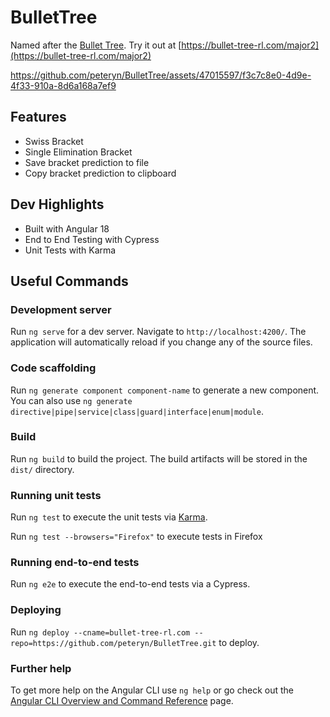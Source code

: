 # BulletTree

Named after the [Bullet Tree](https://en.wikipedia.org/wiki/Terminalia_buceras). Try it out at [https://bullet-tree-rl.com/major2](https://bullet-tree-rl.com/major2)

https://github.com/peteryn/BulletTree/assets/47015597/f3c7c8e0-4d9e-4f33-910a-8d6a168a7ef9

## Features

-   Swiss Bracket
-   Single Elimination Bracket
-   Save bracket prediction to file
-   Copy bracket prediction to clipboard

## Dev Highlights

-   Built with Angular 18
-   End to End Testing with Cypress
-   Unit Tests with Karma

## Useful Commands

### Development server

Run `ng serve` for a dev server. Navigate to `http://localhost:4200/`. The application will automatically reload if you change any of the source files.

### Code scaffolding

Run `ng generate component component-name` to generate a new component. You can also use `ng generate directive|pipe|service|class|guard|interface|enum|module`.

### Build

Run `ng build` to build the project. The build artifacts will be stored in the `dist/` directory.

### Running unit tests

Run `ng test` to execute the unit tests via [Karma](https://karma-runner.github.io).

Run `ng test --browsers="Firefox"` to execute tests in Firefox

### Running end-to-end tests

Run `ng e2e` to execute the end-to-end tests via a Cypress.

### Deploying
Run `ng deploy --cname=bullet-tree-rl.com --repo=https://github.com/peteryn/BulletTree.git` to deploy.

### Further help

To get more help on the Angular CLI use `ng help` or go check out the [Angular CLI Overview and Command Reference](https://angular.io/cli) page.
